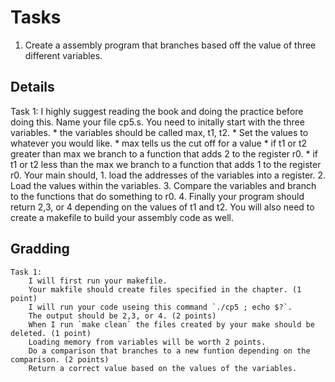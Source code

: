 # Tasks
1. Create a assembly program that branches based off the value of three different variables.

## Details

Task 1:
    I highly suggest reading the book and doing the practice before doing this.
    Name your file cp5.s.
    You need to initally start with the three variables.
        * the variables should be called max, t1, t2.
        * Set the values to whatever you would like.
        * max tells us the cut off for a value
        * if t1 or t2 greater than max we branch to a function that adds 2 to the register r0.
        * if t1 or t2 less than the max we branch to a function that adds 1 to the register r0.
    Your main should,
        1. load the addresses of the variables into a register.
        2. Load the values within the variables.
        3. Compare the variables and branch to the functions that do something to r0.
        4. Finally your program should return 2,3, or 4 depending on the values of t1 and t2.
    You will also need to create a makefile to build your assembly code as well.


## Gradding
    Task 1:
        I will first run your makefile.
        Your makfile should create files specified in the chapter. (1 point)
        I will run your code useing this command `./cp5 ; echo $?`.
        The output should be 2,3, or 4. (2 points)
        When I run `make clean` the files created by your make should be deleted. (1 point)
        Loading memory from variables will be worth 2 points.
        Do a comparison that branches to a new funtion depending on the comparison. (2 points)
        Return a correct value based on the values of the variables.

